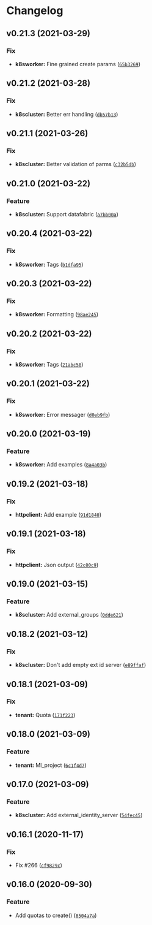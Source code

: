 # Changelog

<!--next-version-placeholder-->

## v0.21.3 (2021-03-29)
### Fix
* **k8sworker:** Fine grained create params ([`65b3269`](https://github.com/hpe-container-platform-community/hpecp-python-library/commit/65b32690b7303b61b552b0bb4eb0903a0fdb4e39))

## v0.21.2 (2021-03-28)
### Fix
* **k8scluster:** Better err handling ([`db57b13`](https://github.com/hpe-container-platform-community/hpecp-python-library/commit/db57b13e548e98f502501a8f325e8739384e02ca))

## v0.21.1 (2021-03-26)
### Fix
* **k8scluster:** Better validation of parms ([`c32b5db`](https://github.com/hpe-container-platform-community/hpecp-python-library/commit/c32b5dbe74c7f1f4860585605939bf4cafef3f6c))

## v0.21.0 (2021-03-22)
### Feature
* **k8scluster:** Support datafabric ([`a7bb00a`](https://github.com/hpe-container-platform-community/hpecp-python-library/commit/a7bb00aa11039a6b6220b2e1f164475644b85e27))

## v0.20.4 (2021-03-22)
### Fix
* **k8sworker:** Tags ([`b1dfa95`](https://github.com/hpe-container-platform-community/hpecp-python-library/commit/b1dfa957b7bc804983a5bcd0bd0b2e4376c9993d))

## v0.20.3 (2021-03-22)
### Fix
* **k8sworker:** Formatting ([`98ae245`](https://github.com/hpe-container-platform-community/hpecp-python-library/commit/98ae245398e4cc371758123a69172559a7fb48e5))

## v0.20.2 (2021-03-22)
### Fix
* **k8sworker:** Tags ([`21abc58`](https://github.com/hpe-container-platform-community/hpecp-python-library/commit/21abc583d02ae1a058e8143c7262f883df668912))

## v0.20.1 (2021-03-22)
### Fix
* **k8sworker:** Error messager ([`d0eb9fb`](https://github.com/hpe-container-platform-community/hpecp-python-library/commit/d0eb9fb403b9f502f46442d5fe5efae205e0dbaa))

## v0.20.0 (2021-03-19)
### Feature
* **k8sworker:** Add examples ([`8a4a03b`](https://github.com/hpe-container-platform-community/hpecp-python-library/commit/8a4a03b074a9c2f03df036157ed3ae742a8b1fdf))

## v0.19.2 (2021-03-18)
### Fix
* **httpclient:** Add example ([`91d1840`](https://github.com/hpe-container-platform-community/hpecp-python-library/commit/91d1840be5293fb30bc1f28fe288bb30a4bc0cfb))

## v0.19.1 (2021-03-18)
### Fix
* **httpclient:** Json output ([`42c80c9`](https://github.com/hpe-container-platform-community/hpecp-python-library/commit/42c80c999c34a0b90959099defe26cdc6438edf0))

## v0.19.0 (2021-03-15)
### Feature
* **k8scluster:** Add external_groups ([`0dde621`](https://github.com/hpe-container-platform-community/hpecp-python-library/commit/0dde62126a6e23b1143e277bd70372b820a71e55))

## v0.18.2 (2021-03-12)
### Fix
* **k8scluster:** Don't add empty ext id server ([`e89ffaf`](https://github.com/hpe-container-platform-community/hpecp-python-library/commit/e89ffaf9ab2a89f8a96d930c56004a79d004aaee))

## v0.18.1 (2021-03-09)
### Fix
* **tenant:** Quota ([`171f223`](https://github.com/hpe-container-platform-community/hpecp-python-library/commit/171f223d4c0dbdedc206caa5670a45b2810fc530))

## v0.18.0 (2021-03-09)
### Feature
* **tenant:** Ml_project ([`6c1f4d7`](https://github.com/hpe-container-platform-community/hpecp-python-library/commit/6c1f4d729dc943c77beccade3fa5b1cabce39f3a))

## v0.17.0 (2021-03-09)
### Feature
* **k8scluster:** Add external_identity_server ([`54fec45`](https://github.com/hpe-container-platform-community/hpecp-python-library/commit/54fec458397dd59740cd9bf75c3c308334e9b7ed))

## v0.16.1 (2020-11-17)
### Fix
* Fix #266 ([`cf9829c`](https://github.com/hpe-container-platform-community/hpecp-python-library/commit/cf9829c74fc01c8c39a8de3aac7bea7d15d46b3d))

## v0.16.0 (2020-09-30)
### Feature
* Add quotas to create() ([`8504a7a`](https://github.com/hpe-container-platform-community/hpecp-python-library/commit/8504a7a9cb829b2793f7cbc6a1b6fc1ca823503a))
